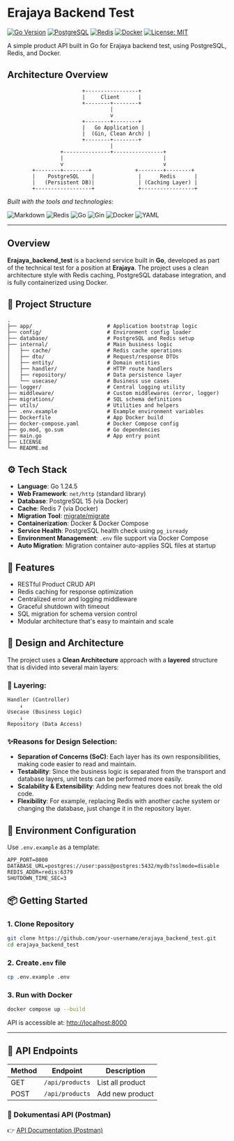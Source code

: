 # Erajaya Backend Test

[![Go Version](https://img.shields.io/badge/Go-1.24.5-blue)](https://golang.org)
[![PostgreSQL](https://img.shields.io/badge/PostgreSQL-15-blue)](https://www.postgresql.org/)
[![Redis](https://img.shields.io/badge/Redis-7-red)](https://redis.io/)
[![Docker](https://img.shields.io/badge/Docker-Compose-blue)](https://docs.docker.com/compose/)
[![License: MIT](https://img.shields.io/badge/License-MIT-yellow.svg)](LICENSE)

A simple product API built in Go for Erajaya backend test, using PostgreSQL, Redis, and Docker.

## Architecture Overview

```text
                        +-----------------+
                        |     Client      |
                        +--------+--------+
                                 |
                                 v
                        +--------+--------+
                        |   Go Application |
                        |  (Gin, Clean Arch) |
                        +--------+--------+
                                 |
                 +---------------+----------------+
                 |                                |
                 v                                v
        +--------+--------+              +--------+--------+
        |    PostgreSQL    |              |      Redis      |
        |   (Persistent DB)|              | (Caching Layer) |
        +------------------+              +-----------------+
```


*Built with the tools and technologies:*

![Markdown](https://img.shields.io/badge/Markdown-000000.svg?style=flat&logo=Markdown&logoColor=white)
![Redis](https://img.shields.io/badge/Redis-FF4438.svg?style=flat&logo=Redis&logoColor=white)
![Go](https://img.shields.io/badge/Go-00ADD8.svg?style=flat&logo=Go&logoColor=white)
![Gin](https://img.shields.io/badge/Gin-008ECF.svg?style=flat&logo=Gin&logoColor=white)
![Docker](https://img.shields.io/badge/Docker-2496ED.svg?style=flat&logo=Docker&logoColor=white)
![YAML](https://img.shields.io/badge/YAML-CB171E.svg?style=flat&logo=YAML&logoColor=white)


---

## Overview

**Erajaya_backend_test** is a backend service built in **Go**, developed as part of the technical test for a position at **Erajaya**. The project uses a clean architecture style with Redis caching, PostgreSQL database integration, and is fully containerized using Docker.

## 📁 Project Structure


```
.
├── app/                        # Application bootstrap logic
├── config/                     # Environment config loader
├── database/                   # PostgreSQL and Redis setup
├── internal/                   # Main business logic
│   ├── cache/                  # Redis cache operations
│   ├── dto/                    # Request/response DTOs
│   ├── entity/                 # Domain entities
│   ├── handler/                # HTTP route handlers
│   ├── repository/             # Data persistence layer
│   └── usecase/                # Business use cases
├── logger/                     # Central logging utility
├── middleware/                 # Custom middlewares (error, logger)
├── migrations/                 # SQL schema definitions
├── utils/                      # Utilities and helpers
├── .env.example                # Example environment variables
├── Dockerfile                  # App Docker build
├── docker-compose.yaml         # Docker Compose config
├── go.mod, go.sum              # Go dependencies
├── main.go                     # App entry point
├── LICENSE
└── README.md
```


## ⚙️ Tech Stack

- **Language**: Go 1.24.5
- **Web Framework**: `net/http` (standard library)
- **Database**: PostgreSQL 15 (via Docker)
- **Cache**: Redis 7 (via Docker)
- **Migration Tool**: [migrate/migrate](https://hub.docker.com/r/migrate/migrate)
- **Containerization**: Docker & Docker Compose
- **Service Health**: PostgreSQL health check using `pg_isready`
- **Environment Management**: `.env` file support via Docker Compose
- **Auto Migration**: Migration container auto-applies SQL files at startup

## 🚀 Features

- RESTful Product CRUD API
- Redis caching for response optimization
- Centralized error and logging middleware
- Graceful shutdown with timeout
- SQL migration for schema version control
- Modular architecture that's easy to maintain and scale

## 🧱 Design and Architecture

The project uses a **Clean Architecture** approach with a **layered** structure that is divided into several main layers:
### 📌 Layering:

```
Handler (Controller)
    ↓
Usecase (Business Logic)
    ↓
Repository (Data Access)
```
### ✨Reasons for Design Selection:

- **Separation of Concerns (SoC)**: Each layer has its own responsibilities, making code easier to read and maintain.
- **Testability**: Since the business logic is separated from the transport and database layers, unit tests can be performed more easily.
- **Scalability & Extensibility**: Adding new features does not break the old code.
- **Flexibility**: For example, replacing Redis with another cache system or changing the database, just change it in the repository layer.

## 🔐 Environment Configuration

Use `.env.example` as a template:

```env
APP_PORT=8000
DATABASE_URL=postgres://user:pass@postgres:5432/mydb?sslmode=disable
REDIS_ADDR=redis:6379
SHUTDOWN_TIME_SEC=3
```
## 📦 Getting Started

### 1. Clone Repository

```bash
git clone https://github.com/your-username/erajaya_backend_test.git
cd erajaya_backend_test
```

### 2. Create`.env` file

```bash
cp .env.example .env
```

### 3. Run with Docker

```bash
docker compose up --build
```

API is accessible at: [http://localhost:8000](http://localhost:8000)

---

## 🧪 API Endpoints

| Method | Endpoint               | Description           |
|--------|------------------------|---------------------|
| GET    | `/api/products`        | List all product  |
| POST   | `/api/products`        | Add new product  |

### 🔎 Dokumentasi API (Postman)

👉 [API Documentation (Postman)](https://documenter.getpostman.com/view/46907087/2sB34kFfCU#a6d1b779-eed1-404f-b0c3-6b990be04159)
